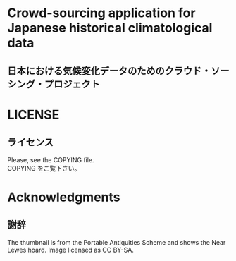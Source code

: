 # Crowd-sourcing application for Japanese historical climatological data
## 日本における気候変化データのためのクラウド・ソーシング・プロジェクト


# LICENSE 
## ライセンス

Please, see the COPYING file.  
COPYING をご覧下さい。

# Acknowledgments
## 謝辞

The thumbnail is from the Portable Antiquities Scheme and shows the Near Lewes hoard.  Image licensed as CC BY-SA. 

